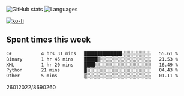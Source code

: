 ![GitHub stats](https://github-readme-stats.vercel.app/api?username=emipa606&theme=github_dark&show_icons=true) 
![Languages](https://github-readme-stats.vercel.app/api/top-langs/?username=emipa606&theme=github_dark&layout=compact)

[![ko-fi](https://ko-fi.com/img/githubbutton_sm.svg)](https://ko-fi.com/G2G55DDYD)

## Spent times this week
<!--START_SECTION:waka-->

```txt
C#           4 hrs 31 mins   ██████████████░░░░░░░░░░░   55.61 %
Binary       1 hr 45 mins    █████▒░░░░░░░░░░░░░░░░░░░   21.53 %
XML          1 hr 20 mins    ████░░░░░░░░░░░░░░░░░░░░░   16.49 %
Python       21 mins         █░░░░░░░░░░░░░░░░░░░░░░░░   04.43 %
Other        5 mins          ▒░░░░░░░░░░░░░░░░░░░░░░░░   01.11 %
```

<!--END_SECTION:waka-->


26012022/8690260
